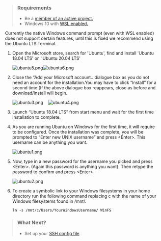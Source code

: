 > ### Requirements
>
> -   Be a [member of an active
>     project.](https://support.nesi.org.nz/hc/en-gb/articles/360000693896-Applying-to-join-a-NeSI-project)
> -   Windows 10 with [WSL
>     enabled.](https://support.nesi.org.nz/hc/en-gb/articles/360001075575)

Currently the native Windows command prompt (even with WSL enabled) does
not support certain features, until this is fixed we recommend using the
Ubuntu LTS Terminal.

1.  Open the Microsoft store, search for 'Ubuntu', find and install
    'Ubuntu 18.04 LTS' or  'Ubuntu 20.04 LTS'   
      
    ![ubuntu5.png](mkdocs/includes/images/ubuntu5.png)![ubuntu6.png](mkdocs/includes/images/ubuntu6.png)  
      
      
2.  Close the “Add your Microsoft account.. dialogue box as you do not
    need an account for the installation.You may have to click “Install”
    for a second time (If the above dialogue box reappears, close as
    before and download/install will begin.  
      
    ![ubuntu3.png](mkdocs/includes/images/ubuntu3.png)  
     ![ubuntu4.png](mkdocs/includes/images/ubuntu4.png)  
      
3.  Launch “Ubuntu 18.04 LTS” from start menu and wait for the first
    time installation to complete.
4.  As you are running Ubuntu on Windows for the first time, it will
    require to be configured. Once the installation was complete, you
    will be prompted to “Enter new UNIX username” and press
    &lt;Enter&gt;. This username can be anything you want.  
      
    ![ubuntu1.png](mkdocs/includes/images/ubuntu1.png)  
      
5.  Now, type in a new password for the username you picked and press
    &lt;Enter&gt;. (Again this password is anything you want). Then
    retype the password to confirm and press &lt;Enter&gt;  
      
    ![ubuntu2.png](mkdocs/includes/images/ubuntu2.png)
6.  To create a symbolic link to your Windows filesystems in your home
    directory run the following command replacing c with the name of
    your Windows filesystems found in /mnt/. 

        ln -s /mnt/c/Users/YourWindowsUsername/ WinFS

> ### What Next?
>
> -   Set up your [SSH config
>     file](https://support.nesi.org.nz/hc/en-gb/articles/360000625535).

